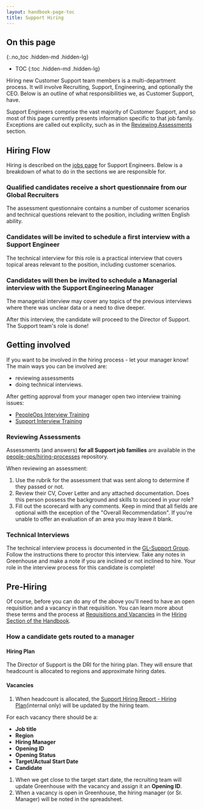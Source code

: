 ```yaml
---
layout: handbook-page-toc
title: Support Hiring
---
```


## On this page
{:.no_toc .hidden-md .hidden-lg}

- TOC
{:toc .hidden-md .hidden-lg}

Hiring new Customer Support team members is a multi-department process. It will involve Recruiting, Support, Engineering, and optionally the CEO. Below is an outline of what responsibilities we, as Customer Support, have.

Support Engineers comprise the vast majority of Customer Support, and so most of this page currently presents information specific to that job family. Exceptions are called out explicity, such as in the [Reviewing Assessments](#reviewing-assessments) section.

## Hiring Flow

Hiring is described on the [jobs page](/job-families/engineering/support-engineer/#hiring-process) for Support Engineers. Below is a breakdown of what to do in the sections we are responsible for.

### Qualified candidates receive a short questionnaire from our Global Recruiters

The assessment questionnaire contains a number of customer scenarios and technical questions relevant to the position, including written
English ability.

### Candidates will be invited to schedule a first interview with a Support Engineer

The technical interview for this role is a practical interview that covers topical areas relevant to the position, including customer scenarios.

### Candidates will then be invited to schedule a Managerial interview with the Support Engineering Manager

The managerial interview may cover any topics of the previous interviews where there was unclear data or a need to dive deeper.

After this interview, the candidate will proceed to the Director of Support. The Support team's role is done!


## Getting involved
If you want to be involved in the hiring process - let your manager know! The main ways you can be involved are:
- reviewing assessments
- doing technical interviews.

After getting approval from your manager open two interview training issues:

- [PeopleOps Interview Training](https://gitlab.com/gitlab-com/people-ops/Training/issues/new?issuable_template=interview_training)
- [Support Interview Training](https://gitlab.com/gitlab-com/support/support-training/issues/new?issuable_template=Support%20Interview%20Training)

### Reviewing Assessments
Assessments (and answers) **for all Support job families** are available in the [people-ops/hiring-processes](https://gitlab.com/gitlab-com/people-ops/hiring-processes/tree/master/Engineering/Support) repository.

When reviewing an assessment: 
1. Use the rubrik for the assessment that was sent along to determine if they passed or not.
2. Review their CV, Cover Letter and any attached documentation. Does this person possess the background and skills to succeed in your role?
3. Fill out the scorecard with any comments. Keep in mind that all fields are optional with the exception of the "Overall Recommendation". 
If you're unable to offer an evaluation of an area you may leave it blank. 

### Technical Interviews
The technical interview process is documented in the [GL-Support Group](https://gitlab.com/gl-support/se-interview). Follow the instructions there to proctor this interview. Take any notes in Greenhouse and make a note if you are inclined or not inclined to hire. Your role in the interview process for this candidate is complete!

## Pre-Hiring
Of course, before you can do any of the above you'll need to have an open requisition and a vacancy in that requisition. You can learn more about these terms and the process at [Requisitions and Vacancies](/handbook/hiring/vacancies/) in the [Hiring Section of the Handbook](/handbook/hiring/).

### How a candidate gets routed to a manager

#### Hiring Plan
The Director of Support is the DRI for the hiring plan. They will ensure that headcount is allocated to regions and approximate hiring dates.

#### Vacancies
1. When headcount is allocated, the [Support Hiring Report - Hiring Plan](https://drive.google.com/drive/u/0/search?q=title:%22support%20hiring%20reports%22)(internal only) will be updated by the hiring team.

For each vacancy there should be a:
- **Job title**
- **Region**
- **Hiring Manager**
- **Opening ID**
- **Opening Status**
- **Target/Actual Start Date**
- **Candidate**

1. When we get close to the target start date, the recruiting team will update Greenhouse with the vacancy and assign it an **Opening ID**.
1. When a vacancy is open in Greenhouse, the hiring manager (or Sr. Manager) will be noted in the spreadsheet.
